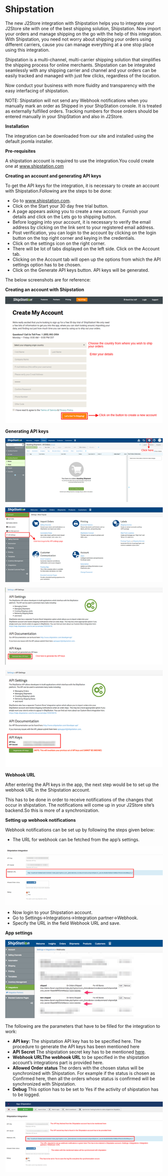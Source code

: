 # Shipstation

The new J2Store integration with Shipstation helps you to integrate your J2Store site with one of the best shipping solution, Shipstation. Now import your orders and manage shipping on the go with the help of this integration. With Shipstation, you need not worry about shipping your orders using different carriers, cause you can manage everything at a one stop place using this integration.

Shipstation is a multi-channel, multi-carrier shipping solution that simplifies the shipping process for online merchants. Shipstation can be integrated seamlessly with any shipping carrier and channel and your orders can be easily tracked and managed with just few clicks, regardless of the location.

Now conduct your business with more fluidity and transparency with the easy interfacing of shipstation.

NOTE: Shipstation will not send any Webhook notifications when you manually mark an order as Shipped in your ShipStation console. It is treated as externally fulfilled orders. Tracking numbers for those orders should be entered manually in your ShipStation and also in J2Store.

**Installation**

The integration can be downloaded from our site and installed using the default joomla installer.

**Pre-requisites**

A shipstation account is required to use the integration.You could create one at www.shipstation.com

**Creating an account and generating API keys**

To get the API keys for the integration, it is necessary to create an account with Shipstation.Following are the steps to be done:

* Go to www.shipstation.com.
* Click on the Start your 30 day free trial button.
* A page appears asking you to create a new account. Furnish your details and click on the Lets go to shipping button.
* Before logging into your account, it is necessary to verify the email address by clicking on the link sent to your registered email address.
* Post verification, you can login to the account by clicking on the login button on the top right corner and keying in the credentials.
* Click on the settings icon on the right corner.
* There will be lot of tabs displayed on the left side. Click on the Account tab.
* Clicking on the Account tab will open up the options from which the API settings option has to be chosen.
* Click on the Generate API keys button. API keys will be generated.

The below screenshots are for reference:

**Creating an account with Shipstation**

 

![ss01](https://raw.githubusercontent.com/j2store/doc-images/master/apps/shipstation/shipstation01.png)

**Generating API keys** 

![ss02](https://raw.githubusercontent.com/j2store/doc-images/master/apps/shipstation/shipstation02.png)

![ss03](https://raw.githubusercontent.com/j2store/doc-images/master/apps/shipstation/shipstation03.png)

![ss04](https://raw.githubusercontent.com/j2store/doc-images/master/apps/shipstation/shipstation04.png)

![ss05](https://raw.githubusercontent.com/j2store/doc-images/master/apps/shipstation/shipstation05.png)

**Webhook URL**

After entering the API keys in the app, the next step would be to set up the webhook URL in the Shipstation account.

This has to be done in order to receive notifications of the changes that occur in shipstation. The notifications will come up in your J2Store site’s backend.So this is more of a synchronization.

**Setting up webhook notifications**

Webhook notifications can be set up by following the steps given below:

* The URL for webhook can be fetched from the app’s settings. 

![ss06](https://raw.githubusercontent.com/j2store/doc-images/master/apps/shipstation/shipstation06.png)



* Now login to your Shipstation account.
* Go to Settings-&gt;Integrations-&gt;Integration partner-&gt;Webhook.
* Specify the URL in the field Webhook URL and save.

 **App settings**

![ss07](https://raw.githubusercontent.com/j2store/doc-images/master/apps/shipstation/shipstation07.png)

The following are the parameters that have to be filled for the integration to work:

* **API key:** The shipstation API key has to be specified here. The procedure to generate the API keys has been mentioned here
* **API Secret** The shipstation secret key has to be mentioned [here](http://docs.j2store.org/articles/2093085-shipstation#apikeys).
* **Webhook URLThe webhook URL** to be specified in the shipstation account’s integrations part is provided here.
* **Allowed Order status** The orders with the chosen status will be synchronized with Shipstation. For example if the status is chosen as Confirmed here, then all the orders whose status is confirmed will be synchronized with Shipstation.
* **Debug** This option has to be set to Yes if the activity of shipstation has to be logged.

![ss08](https://raw.githubusercontent.com/j2store/doc-images/master/apps/shipstation/shipstation08.png)

